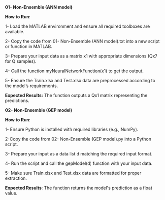 **01- Non-Ensemble (ANN model)**

**How to Run:**

1- Load the MATLAB environment and ensure all required toolboxes are available.

2- Copy the code from 01- Non-Ensemble (ANN model).txt into a new script or function in MATLAB.

3- Prepare your input data as a matrix x1 with appropriate dimensions (Qx7 for Q samples).

4- Call the function myNeuralNetworkFunction(x1) to get the output.

5- Ensure the Train.xlsx and Test.xlsx data are preprocessed according to the model’s requirements.

**Expected Results:** The function outputs a Qx1 matrix representing the predictions.


**02- Non-Ensemble (GEP model)**

**How to Run:**

1- Ensure Python is installed with required libraries (e.g., NumPy).

2-Copy the code from 02- Non-Ensemble (GEP model).py into a Python script.

3- Prepare your input as a data list d matching the required input format.

4- Run the script and call the gepModel(d) function with your input data.

5- Make sure Train.xlsx and Test.xlsx data are formatted for proper extraction.

**Expected Results**: The function returns the model's prediction as a float value.

